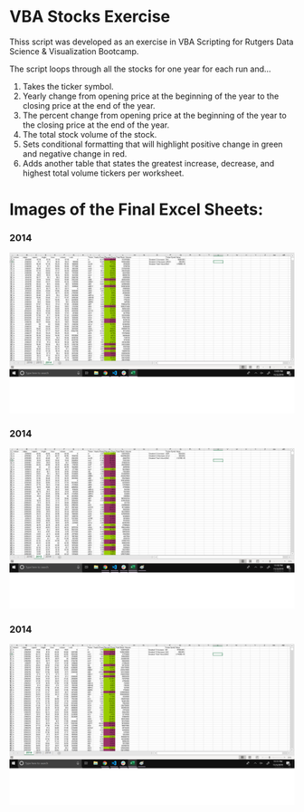 # VBA Stocks Exercise

Thiss script was developed as an exercise in VBA Scripting for Rutgers Data Science & Visualization Bootcamp. 

The script loops through all the stocks for one year for each run and...
1. Takes the ticker symbol.
2. Yearly change from opening price at the beginning of the year to the closing price at the end of the year.
3. The percent change from opening price at the beginning of the year to the closing price at the end of the year.
4. The total stock volume of the stock.
5. Sets conditional formatting  that will highlight positive change in green and negative change in red.
6. Adds another table that states the greatest increase, decrease, and highest total volume tickers per worksheet.


# Images of the Final Excel Sheets:

### 2014
![Fig1](./imgs/2014_screenshotVBAwall_JB.png)

### 2014
![Fig1](./imgs/2015_screenshotVBAwall_JB.png)

### 2014
![Fig1](./imgs/2016_screenshotVBAwall_JB.png)
